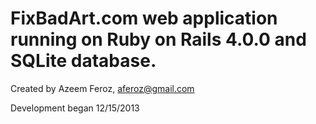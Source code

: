 # FixBadArt.com web application running on Ruby on Rails 4.0.0 and SQLite database. 
Created by Azeem Feroz, aferoz@gmail.com

Development began 12/15/2013
